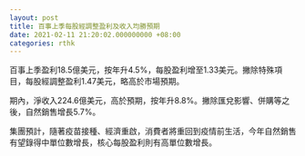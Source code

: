 ```yaml
---
layout: post
title: 百事上季每股經調整盈利及收入均勝預期
date: 2021-02-11 21:20:02.000000000 +08:00
categories: rthk
---
```


百事上季盈利18.5億美元，按年升4.5%，每股盈利增至1.33美元。撇除特殊項目，每股經調整盈利1.47美元，略高於市場預期。

期內，淨收入224.6億美元，高於預期，按年升8.8%。撇除匯兌影響、併購等之後，自然銷售增長5.7%。

集團預計，隨著疫苗接種、經濟重啟，消費者將重回到疫情前生活，今年自然銷售有望錄得中單位數增長，核心每股盈利則有高單位數增長。
